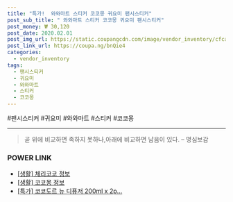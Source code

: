```yaml
--- 
title: "특가!  와와마트 스티커 코코몽 귀요미 팬시스티커" 
post_sub_title: " 와와마트 스티커 코코몽 귀요미 팬시스티커" 
post_money: ₩ 30,120 
post_date: 2020.02.01 
post_img_url: https://static.coupangcdn.com/image/vendor_inventory/cfca/89103f76356e9ffebbde6be4dee021f6b7782fd65f500c714183329a2fe3.jpg 
post_link_url: https://coupa.ng/bnQie4 
categories: 
  - vendor_inventory 
tags: 
  - 팬시스티커 
  - 귀요미 
  - 와와마트 
  - 스티커 
  - 코코몽 
--- 
```

  #팬시스티커 #귀요미 #와와마트 #스티커 #코코몽 
<hr> 

> 곧 위에 비교하면 족하지 못하나,아래에 비교하면 남음이 있다. – 명심보감 


### POWER LINK

* <a href="https://blog.naver.com/sakai111/221758924155" target="_blank"> [생활] 체리코코 정보 </a>
* <a href="https://blog.naver.com/santokki14/221768032307" target="_blank"> [생활] 코코몽 정보 </a>
* <a href="https://blog.naver.com/an0733/221792813245" target="_blank">[특가] 코코도르 뉴 디퓨저 200ml x 2p...</a>
